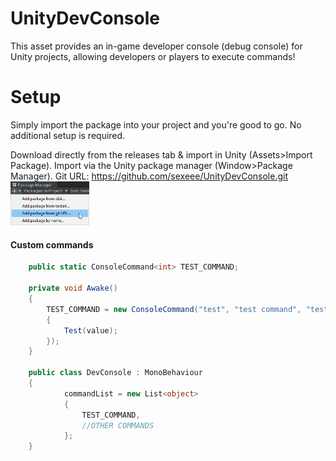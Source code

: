 # UnityDevConsole
This asset provides an in-game developer console (debug console) for Unity projects, allowing developers or players to execute commands!

# Setup
Simply import the package into your project and you're good to go. No additional setup is required.

Download directly from the releases tab & import in Unity (Assets>Import Package).
Import via the Unity package manager (Window>Package Manager).
Git URL: https://github.com/sexeee/UnityDevConsole.git
<img src="/.github/install.png" alt="Package manager install" width="25%"></src>

#### Custom commands
```cs
    public static ConsoleCommand<int> TEST_COMMAND;

    private void Awake()
    {
        TEST_COMMAND = new ConsoleCommand("test", "test command", "test <ammount>", (value) =>
        {
            Test(value);
        });
    }

    public class DevConsole : MonoBehaviour
    {
            commandList = new List<object>
            {
                TEST_COMMAND,
                //OTHER COMMANDS
            };
    }